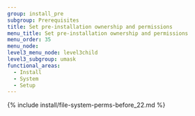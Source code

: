 ```yaml
---
group: install_pre
subgroup: Prerequisites
title: Set pre-installation ownership and permissions
menu_title: Set pre-installation ownership and permissions
menu_order: 35
menu_node:
level3_menu_node: level3child
level3_subgroup: umask
functional_areas:
  - Install
  - System
  - Setup
---
```


{% include install/file-system-perms-before_22.md %}
